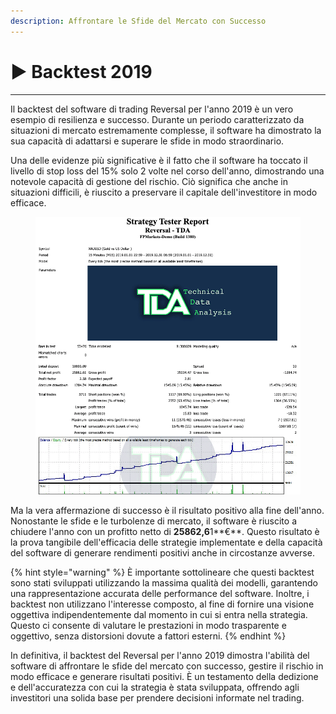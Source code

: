 ```yaml
---
description: Affrontare le Sfide del Mercato con Successo
---
```


# ▶ Backtest 2019

***



Il backtest del software di trading Reversal per l'anno 2019 è un vero esempio di resilienza e successo. Durante un periodo caratterizzato da situazioni di mercato estremamente complesse, il software ha dimostrato la sua capacità di adattarsi e superare le sfide in modo straordinario.

Una delle evidenze più significative è il fatto che il software ha toccato il livello di stop loss del 15% solo 2 volte nel corso dell'anno, dimostrando una notevole capacità di gestione del rischio. Ciò significa che anche in situazioni difficili, è riuscito a preservare il capitale dell'investitore in modo efficace.

<figure><img src="../../../.gitbook/assets/2019.gif" alt="" width="563"><figcaption></figcaption></figure>

Ma la vera affermazione di successo è il risultato positivo alla fine dell'anno. Nonostante le sfide e le turbolenze di mercato, il software è riuscito a chiudere l'anno con un profitto netto di **25862,6**1**€**. Questo risultato è la prova tangibile dell'efficacia delle strategie implementate e della capacità del software di generare rendimenti positivi anche in circostanze avverse.

{% hint style="warning" %}
È importante sottolineare che questi backtest sono stati sviluppati utilizzando la massima qualità dei modelli, garantendo una rappresentazione accurata delle performance del software. Inoltre, i backtest non utilizzano l'interesse composto, al fine di fornire una visione oggettiva indipendentemente dal momento in cui si entra nella strategia. Questo ci consente di valutare le prestazioni in modo trasparente e oggettivo, senza distorsioni dovute a fattori esterni.
{% endhint %}

In definitiva, il backtest del Reversal per l'anno 2019 dimostra l'abilità del software di affrontare le sfide del mercato con successo, gestire il rischio in modo efficace e generare risultati positivi. È un testamento della dedizione e dell'accuratezza con cui la strategia è stata sviluppata, offrendo agli investitori una solida base per prendere decisioni informate nel trading.

